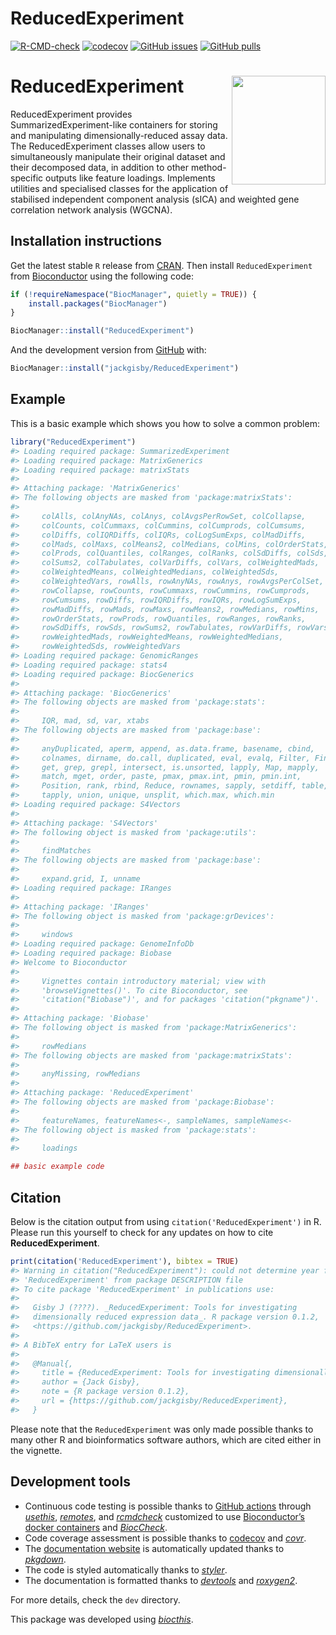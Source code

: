 
<!-- README.md is generated from README.Rmd. Please edit that file -->

# ReducedExperiment

<!-- badges: start -->

[![R-CMD-check](https://github.com/jackgisby/ReducedExperiment/actions/workflows/R-CMD-check.yaml/badge.svg)](https://github.com/jackgisby/ReducedExperiment/actions/workflows/R-CMD-check.yaml)
[![codecov](https://codecov.io/gh/jackgisby/ReducedExperiment/graph/badge.svg?token=FHNH7AA6S3)](https://codecov.io/gh/jackgisby/ReducedExperiment)
[![GitHub
issues](https://img.shields.io/github/issues/jackgisby/ReducedExperiment)](https://github.com/jackgisby/ReducedExperiment/issues)
[![GitHub
pulls](https://img.shields.io/github/issues-pr/jackgisby/ReducedExperiment)](https://github.com/jackgisby/ReducedExperiment/pulls)
<!-- badges: end -->

# ReducedExperiment <img src="inst/ReducedExperiment_hex.png" align="right" height="174" width="150" />

ReducedExperiment provides SummarizedExperiment-like containers for
storing and manipulating dimensionally-reduced assay data. The
ReducedExperiment classes allow users to simultaneously manipulate their
original dataset and their decomposed data, in addition to other
method-specific outputs like feature loadings. Implements utilities and
specialised classes for the application of stabilised independent
component analysis (sICA) and weighted gene correlation network analysis
(WGCNA).

## Installation instructions

Get the latest stable `R` release from
[CRAN](http://cran.r-project.org/). Then install `ReducedExperiment`
from [Bioconductor](http://bioconductor.org/) using the following code:

``` r
if (!requireNamespace("BiocManager", quietly = TRUE)) {
    install.packages("BiocManager")
}

BiocManager::install("ReducedExperiment")
```

And the development version from
[GitHub](https://github.com/jackgisby/ReducedExperiment) with:

``` r
BiocManager::install("jackgisby/ReducedExperiment")
```

## Example

This is a basic example which shows you how to solve a common problem:

``` r
library("ReducedExperiment")
#> Loading required package: SummarizedExperiment
#> Loading required package: MatrixGenerics
#> Loading required package: matrixStats
#> 
#> Attaching package: 'MatrixGenerics'
#> The following objects are masked from 'package:matrixStats':
#> 
#>     colAlls, colAnyNAs, colAnys, colAvgsPerRowSet, colCollapse,
#>     colCounts, colCummaxs, colCummins, colCumprods, colCumsums,
#>     colDiffs, colIQRDiffs, colIQRs, colLogSumExps, colMadDiffs,
#>     colMads, colMaxs, colMeans2, colMedians, colMins, colOrderStats,
#>     colProds, colQuantiles, colRanges, colRanks, colSdDiffs, colSds,
#>     colSums2, colTabulates, colVarDiffs, colVars, colWeightedMads,
#>     colWeightedMeans, colWeightedMedians, colWeightedSds,
#>     colWeightedVars, rowAlls, rowAnyNAs, rowAnys, rowAvgsPerColSet,
#>     rowCollapse, rowCounts, rowCummaxs, rowCummins, rowCumprods,
#>     rowCumsums, rowDiffs, rowIQRDiffs, rowIQRs, rowLogSumExps,
#>     rowMadDiffs, rowMads, rowMaxs, rowMeans2, rowMedians, rowMins,
#>     rowOrderStats, rowProds, rowQuantiles, rowRanges, rowRanks,
#>     rowSdDiffs, rowSds, rowSums2, rowTabulates, rowVarDiffs, rowVars,
#>     rowWeightedMads, rowWeightedMeans, rowWeightedMedians,
#>     rowWeightedSds, rowWeightedVars
#> Loading required package: GenomicRanges
#> Loading required package: stats4
#> Loading required package: BiocGenerics
#> 
#> Attaching package: 'BiocGenerics'
#> The following objects are masked from 'package:stats':
#> 
#>     IQR, mad, sd, var, xtabs
#> The following objects are masked from 'package:base':
#> 
#>     anyDuplicated, aperm, append, as.data.frame, basename, cbind,
#>     colnames, dirname, do.call, duplicated, eval, evalq, Filter, Find,
#>     get, grep, grepl, intersect, is.unsorted, lapply, Map, mapply,
#>     match, mget, order, paste, pmax, pmax.int, pmin, pmin.int,
#>     Position, rank, rbind, Reduce, rownames, sapply, setdiff, table,
#>     tapply, union, unique, unsplit, which.max, which.min
#> Loading required package: S4Vectors
#> 
#> Attaching package: 'S4Vectors'
#> The following object is masked from 'package:utils':
#> 
#>     findMatches
#> The following objects are masked from 'package:base':
#> 
#>     expand.grid, I, unname
#> Loading required package: IRanges
#> 
#> Attaching package: 'IRanges'
#> The following object is masked from 'package:grDevices':
#> 
#>     windows
#> Loading required package: GenomeInfoDb
#> Loading required package: Biobase
#> Welcome to Bioconductor
#> 
#>     Vignettes contain introductory material; view with
#>     'browseVignettes()'. To cite Bioconductor, see
#>     'citation("Biobase")', and for packages 'citation("pkgname")'.
#> 
#> Attaching package: 'Biobase'
#> The following object is masked from 'package:MatrixGenerics':
#> 
#>     rowMedians
#> The following objects are masked from 'package:matrixStats':
#> 
#>     anyMissing, rowMedians
#> 
#> Attaching package: 'ReducedExperiment'
#> The following objects are masked from 'package:Biobase':
#> 
#>     featureNames, featureNames<-, sampleNames, sampleNames<-
#> The following object is masked from 'package:stats':
#> 
#>     loadings
```

``` r
## basic example code
```

## Citation

Below is the citation output from using `citation('ReducedExperiment')`
in R. Please run this yourself to check for any updates on how to cite
**ReducedExperiment**.

``` r
print(citation('ReducedExperiment'), bibtex = TRUE)
#> Warning in citation("ReducedExperiment"): could not determine year for
#> 'ReducedExperiment' from package DESCRIPTION file
#> To cite package 'ReducedExperiment' in publications use:
#> 
#>   Gisby J (????). _ReducedExperiment: Tools for investigating
#>   dimensionally reduced expression data_. R package version 0.1.2,
#>   <https://github.com/jackgisby/ReducedExperiment>.
#> 
#> A BibTeX entry for LaTeX users is
#> 
#>   @Manual{,
#>     title = {ReducedExperiment: Tools for investigating dimensionally reduced expression data},
#>     author = {Jack Gisby},
#>     note = {R package version 0.1.2},
#>     url = {https://github.com/jackgisby/ReducedExperiment},
#>   }
```

Please note that the `ReducedExperiment` was only made possible thanks
to many other R and bioinformatics software authors, which are cited
either in the vignette.

## Development tools

- Continuous code testing is possible thanks to [GitHub
  actions](https://www.tidyverse.org/blog/2020/04/usethis-1-6-0/)
  through *[usethis](https://CRAN.R-project.org/package=usethis)*,
  *[remotes](https://CRAN.R-project.org/package=remotes)*, and
  *[rcmdcheck](https://CRAN.R-project.org/package=rcmdcheck)* customized
  to use [Bioconductor’s docker
  containers](https://www.bioconductor.org/help/docker/) and
  *[BiocCheck](https://bioconductor.org/packages/3.19/BiocCheck)*.
- Code coverage assessment is possible thanks to
  [codecov](https://codecov.io/gh) and
  *[covr](https://CRAN.R-project.org/package=covr)*.
- The [documentation
  website](http://jackgisby.github.io/ReducedExperiment) is
  automatically updated thanks to
  *[pkgdown](https://CRAN.R-project.org/package=pkgdown)*.
- The code is styled automatically thanks to
  *[styler](https://CRAN.R-project.org/package=styler)*.
- The documentation is formatted thanks to
  *[devtools](https://CRAN.R-project.org/package=devtools)* and
  *[roxygen2](https://CRAN.R-project.org/package=roxygen2)*.

For more details, check the `dev` directory.

This package was developed using
*[biocthis](https://bioconductor.org/packages/3.19/biocthis)*.
